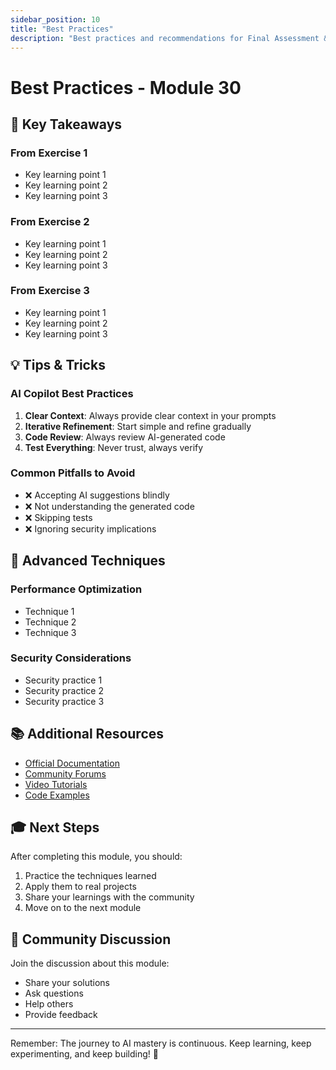 ```yaml
---
sidebar_position: 10
title: "Best Practices"
description: "Best practices and recommendations for Final Assessment & Certification"
---
```


# Best Practices - Module 30

## 🎯 Key Takeaways

### From Exercise 1
- Key learning point 1
- Key learning point 2
- Key learning point 3

### From Exercise 2
- Key learning point 1
- Key learning point 2
- Key learning point 3

### From Exercise 3
- Key learning point 1
- Key learning point 2
- Key learning point 3

## 💡 Tips & Tricks

### AI Copilot Best Practices
1. **Clear Context**: Always provide clear context in your prompts
2. **Iterative Refinement**: Start simple and refine gradually
3. **Code Review**: Always review AI-generated code
4. **Test Everything**: Never trust, always verify

### Common Pitfalls to Avoid
- ❌ Accepting AI suggestions blindly
- ❌ Not understanding the generated code
- ❌ Skipping tests
- ❌ Ignoring security implications

## 🚀 Advanced Techniques

### Performance Optimization
- Technique 1
- Technique 2
- Technique 3

### Security Considerations
- Security practice 1
- Security practice 2
- Security practice 3

## 📚 Additional Resources

- [Official Documentation](#)
- [Community Forums](#)
- [Video Tutorials](#)
- [Code Examples](#)

## 🎓 Next Steps

After completing this module, you should:
1. Practice the techniques learned
2. Apply them to real projects
3. Share your learnings with the community
4. Move on to the next module

## 💬 Community Discussion

Join the discussion about this module:
- Share your solutions
- Ask questions
- Help others
- Provide feedback

---

Remember: The journey to AI mastery is continuous. Keep learning, keep experimenting, and keep building! 🚀
